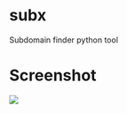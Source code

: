 # subx
Subdomain finder python tool

# Screenshot
<img src="Screenshot_2024-11-21-15-27-21-317_com.termux-edit.jpg">

<img src="">
